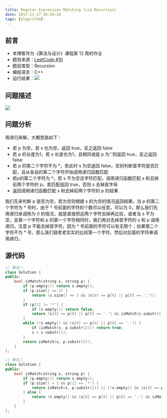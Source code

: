 ```yaml
---
title: Regular Expression Matching (via Recursion)
date: 2017-11-27 10:54:28
tags: [algorithm]
---
```


## 前言

- 本博客作为《算法与设计》课程第 12 周的作业
- 题目来源：[LeetCode #10](https://leetcode.com/problems/regular-expression-matching)
- 题目类型：Recursion
- 编程语言：C++
- 运行结果：![](images/result.png)

## 问题描述

![](images/description.png)

## 问题分析

用递归来解，大概思路如下：
  + 若 p 为空，若 s 也为空，返回 true，反之返回 false
  + 若 p 的长度为1，若 s 长度也为1，且相同或是 p 为'.'则返回 true，反之返回 false
  + 若 p 的第二个字符不为 *，若此时 s 为空返回 false，否则判断首字符是否匹配，且从各自的第二个字符开始调用递归函数匹配
  +  若p的第二个字符为 *，若 s 不为空且字符匹配，调用递归函数匹配 s 和去掉前两个字符的 p，若匹配返回 true，否则 s 去掉首字母
  + 返回调用递归函数匹配 s 和去掉前两个字符的 p 的结果

我们先来判断 p 是否为空，若为空则根据 s 的为空的情况返回结果。当 p 的第二个字符为 * 号时，由于 * 号前面的字符的个数可以任意，可以为 0，那么我们先用递归来调用为 0 的情况，就是直接把这两个字符去掉再比较，或者当 s 不为空，且第一个字符和 p 的第一个字符相同时，我们再对去掉首字符的 s 和 p 调用递归，注意 p 不能去掉首字符，因为 * 号前面的字符可以有无限个；如果第二个字符不为 * 号，那么我们就老老实实的比较第一个字符，然后对后面的字符串调用递归，

## 源代码

```C++
// 解法一
class Solution {
public:
    bool isMatch(string s, string p) {
        if (p.empty()) return s.empty();
        if (p.size() == 1) {
            return (s.size() == 1 && (s[0] == p[0] || p[0] == '.'));
        }
        if (p[1] != '*') {
            if (s.empty()) return false;
            return (s[0] == p[0] || p[0] == '.') && isMatch(s.substr(1), p.substr(1));
        }
        while (!s.empty() && (s[0] == p[0] || p[0] == '.')) {
            if (isMatch(s, p.substr(2))) return true;
            s = s.substr(1);
        }
        return isMatch(s, p.substr(2));
    }
};
```

```C++
// 解法二
class Solution {
public:
    bool isMatch(string s, string p) {
        if (p.empty()) return s.empty();
        if (p.size() > 1 && p[1] == '*') {
            return isMatch(s, p.substr(2)) || (!s.empty() && (s[0] == p[0] || p[0] == '.') && isMatch(s.substr(1), p));
        } else {
            return !s.empty() && (s[0] == p[0] || p[0] == '.') && isMatch(s.substr(1), p.substr(1));
        }
    }
};
```
